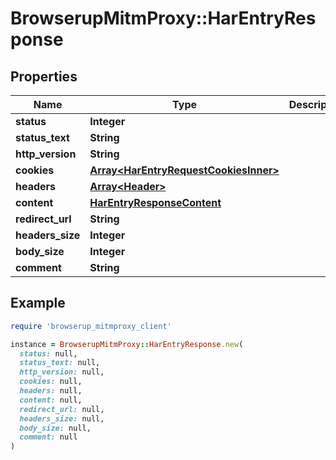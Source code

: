 # BrowserupMitmProxy::HarEntryResponse

## Properties

| Name | Type | Description | Notes |
| ---- | ---- | ----------- | ----- |
| **status** | **Integer** |  |  |
| **status_text** | **String** |  |  |
| **http_version** | **String** |  |  |
| **cookies** | [**Array&lt;HarEntryRequestCookiesInner&gt;**](HarEntryRequestCookiesInner.md) |  |  |
| **headers** | [**Array&lt;Header&gt;**](Header.md) |  |  |
| **content** | [**HarEntryResponseContent**](HarEntryResponseContent.md) |  |  |
| **redirect_url** | **String** |  |  |
| **headers_size** | **Integer** |  |  |
| **body_size** | **Integer** |  |  |
| **comment** | **String** |  | [optional] |

## Example

```ruby
require 'browserup_mitmproxy_client'

instance = BrowserupMitmProxy::HarEntryResponse.new(
  status: null,
  status_text: null,
  http_version: null,
  cookies: null,
  headers: null,
  content: null,
  redirect_url: null,
  headers_size: null,
  body_size: null,
  comment: null
)
```

